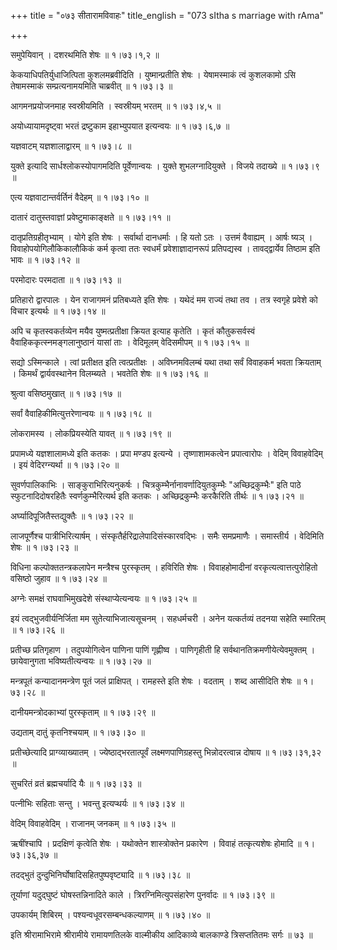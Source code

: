 +++
title = "०७३ सीतारामविवाहः"
title_english = "073 sItha s marriage with rAma"

+++


समुपेयिवान् । दशरथमिति शेषः  ॥  १।७३।१,२  ॥   

  

केकयाधिपतिर्युधाजित्पिता कुशलमब्रवीदिति । युष्मान्प्रतीति शेषः ।
येषामस्माकं त्वं कुशलकामो ऽसि तेषामस्माकं सम्प्रत्यनामयमिति चाब्रवीत्  ॥ 
१।७३।३  ॥   

  

आगमनप्रयोजनमाह स्वस्रीयमिति । स्वस्रीयम् भरतम्  ॥  १।७३।४,५  ॥   

  

अयोध्यायामदृष्ट्वा भरतं द्रष्टुकाम इहाभ्युपयात इत्यन्वयः  ॥  १।७३।६,७
 ॥   

  

यज्ञवाटम् यज्ञशालाद्वारम्  ॥  १।७३।८  ॥   

  

युक्ते इत्यादि सार्धश्लोकस्योपागमदिति पूर्वेणान्वयः । युक्ते
शुभलग्नादियुक्ते । विजये तदाख्ये  ॥  १।७३।९  ॥   

  

एत्य यज्ञवाटान्तर्वर्तिनं वैदेहम्  ॥  १।७३।१०  ॥   

  

दातारं दातुस्तवाज्ञां प्रवेष्टुमाकाङ्क्षते  ॥  १।७३।११  ॥   

  

दातृप्रतिग्रहीतृभ्याम् । योगे इति शेषः । सर्वार्था दानधर्माः । हि यतो
ऽतः । उत्तमं वैवाह्यम् । आर्षः ष्यञ् । विवाहोपयोगिलौकिकालौकिकं कर्म
कृत्वा ततः स्वधर्मं प्रवेशाज्ञादानरूपं प्रतिपद्यस्व । तावद्द्वार्येव
तिष्ठाम इति भावः  ॥  १।७३।१२  ॥   

  

परमोदारः परमदाता  ॥  १।७३।१३  ॥   

  

प्रतिहारो द्वारपालः । येन राजागमनं प्रतिबध्यते इति शेषः । यथेदं मम
राज्यं तथा तव । तत्र स्वगृहे प्रवेशे को विचार इत्यर्थः  ॥  १।७३।१४  ॥   

  

अपि च कृतस्वकर्तव्येन मयैव युष्मत्प्रतीक्षा क्रियत इत्याह कृतेति । कृतं
कौतुकसर्वस्वं वैवाहिककृत्स्नमङ्गलानुष्ठानं यासां ताः । वेदिमूलम्
वेदिसमीपम्  ॥  १।७३।१५  ॥   

  

सद्यो ऽस्मिन्काले । त्वां प्रतीक्षत इति त्वत्प्रतीक्षः । अविघ्नमविलम्बं
यथा तथा सर्वं विवाहकर्म भवता क्रियताम् । किमर्थं द्वार्यवस्थानेन
विलम्ब्यते । भवतेति शेषः  ॥  १।७३।१६  ॥   

  

श्रुत्वा वसिष्ठमुखात्  ॥  १।७३।१७  ॥   

  

सर्वां वैवाहिकीमित्युत्तरेणान्वयः  ॥  १।७३।१८  ॥   

  

लोकरामस्य । लोकप्रियस्येति यावत्  ॥  १।७३।१९  ॥   

  

प्रपामध्ये यज्ञशालामध्ये इति कतकः । प्रपा मण्डप इत्यन्ये ।
तृष्णाशामकत्वेन प्रपात्वारोपः । वेदिम् विवाहवेदिम् । इयं वेदिरग्न्यर्था
 ॥  १।७३।२०  ॥   

  

सुवर्णपालिकाभिः । साङ्कुराभिरित्यनुकर्षः ।
चित्रकुम्भैर्नानावर्णादियुतकुम्भैः "अच्छिद्रकुम्भैः" इति पाठे
स्फुटनादिदोषरहितैः स्वर्णकुम्भैरित्यर्थ इति कतकः । अच्छिद्रकुम्भैः
करकैरिति तीर्थः  ॥  १।७३।२१  ॥   

  

अर्घ्यादिपूजितैस्तद्युक्तैः  ॥  १।७३।२२  ॥   

  

लाजपूर्णैश्च पात्रीभिरित्यार्षम् । संस्कृतैर्हरिद्रालेपादिसंस्कारवद्भिः
। समैः समप्रमाणैः । समास्तीर्य । वेदिमिति शेषः  ॥  १।७३।२३  ॥   

  

विधिना कल्पोक्ततन्त्रकलापेन मन्त्रैश्च पुरस्कृतम् । हविरिति शेषः ।
विवाहहोमादीनां वरकृत्यत्वात्तत्पुरोहितो वसिष्ठो जुहाव  ॥  १।७३।२४  ॥   

  

अग्नेः समक्षं राघवाभिमुखदेशे संस्थाप्येत्यन्वयः  ॥  १।७३।२५  ॥   

  

इयं त्वद्भुजवीर्यनिर्जिता मम सुतेत्याभिजात्यसूचनम् । सहधर्मचरी । अनेन
यत्कर्तव्यं तदनया सहेति स्मारितम्  ॥  १।७३।२६  ॥   

  

प्रतीच्छ प्रतिगृहाण । तदुपयोगित्वेन पाणिना पाणिं गृह्णीष्व । पाणिगृहीती
हि सर्वथानतिक्रमणीयेत्येवमुक्तम् । छायेवानुगता भविष्यतीत्यन्वयः  ॥ 
१।७३।२७  ॥   

  

मन्त्रपूतं कन्यादानमन्त्रेण पूतं जलं प्राक्षिपत् । रामहस्ते इति शेषः ।
वदताम् । शब्द आसीदिति शेषः  ॥  १।७३।२८  ॥   

  

दानीयमन्त्रोदकाभ्यां पुरस्कृताम्  ॥  १।७३।२९  ॥   

  

उद्यताम् दातुं कृतनिश्चयाम्  ॥  १।७३।३०  ॥   

  

प्रतीच्छेत्यादि प्राग्व्याख्यातम् । ज्येष्ठाद्भरतात्पूर्वं
लक्ष्मणपाणिग्रहस्तु भिन्नोदरत्वान्न दोषाय  ॥  १।७३।३१,३२  ॥   

  

सुचरितं व्रतं ब्रह्मचर्यादि यैः  ॥  १।७३।३३  ॥   

  

पत्नीभिः सहिताः सन्तु । भवन्तु इत्यप्थर्यः  ॥  १।७३।३४  ॥   

  

वेदिम् विवाहवेदिम् । राजानम् जनकम्  ॥  १।७३।३५  ॥   

  

ऋषींश्चापि । प्रदक्षिणं कृत्वेति शेषः । यथोक्तेन शास्त्रोक्तेन प्रकारेण
। विवाहं तत्कृत्यशेषः होमादि  ॥  १।७३।३६,३७  ॥   

  

तदद्भुतं दुन्दुभिनिर्घोषादिसहितपुष्पवृष्ट्यादि  ॥  १।७३।३८  ॥   

  

तूर्याणां यदुद्घुष्टं घोषस्तन्निनादिते काले । त्रिरग्निमित्युपसंहारेण
पुनर्वादः  ॥  १।७३।३९  ॥   

  

उपकार्यम् शिबिरम् । पश्यन्वधूवरसम्बन्धकल्याणम्  ॥  १।७३।४०  ॥   

  

इति श्रीरामाभिरामे श्रीरामीये रामायणतिलके वाल्मीकीय आदिकाव्ये बालकाण्डे
त्रिसप्ततितमः सर्गः  ॥  ७३  ॥   

  


